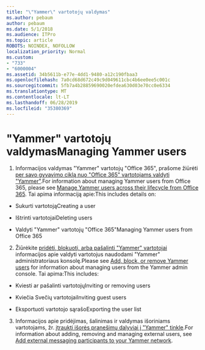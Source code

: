 ```yaml
---
title: "\"Yammer\" vartotojų valdymas"
ms.author: pebaum
author: pebaum
ms.date: 5/1/2018
ms.audience: ITPro
ms.topic: article
ROBOTS: NOINDEX, NOFOLLOW
localization_priority: Normal
ms.custom:
- "733"
- "6000004"
ms.assetid: 34b5611b-e77e-4dd1-9480-a12c190fbaa3
ms.openlocfilehash: 7a0cd68d672c49c9d049611cbc4b6ee0ee5c001c
ms.sourcegitcommit: 5fb7a4b28859690020efdea630d03e70cc0e6334
ms.translationtype: MT
ms.contentlocale: lt-LT
ms.lasthandoff: 06/28/2019
ms.locfileid: "35380369"
---
```

# <a name="managing-yammer-users"></a><span data-ttu-id="c70e6-102">"Yammer" vartotojų valdymas</span><span class="sxs-lookup"><span data-stu-id="c70e6-102">Managing Yammer users</span></span>

1. <span data-ttu-id="c70e6-103">Informacijos valdymas "Yammer" vartotojų "Office 365", prašome žiūrėti [per savo gyvavimo ciklą nuo "Office 365" vartotojams valdyti "Yammer"](https://support.office.com/article/6c4c8fff-6444-404a-bffc-f9da0bcc3039).</span><span class="sxs-lookup"><span data-stu-id="c70e6-103">For information about managing Yammer users from Office 365, please see [Manage Yammer users across their lifecycle from Office 365](https://support.office.com/article/6c4c8fff-6444-404a-bffc-f9da0bcc3039).</span></span> <span data-ttu-id="c70e6-104">Tai apima informaciją apie:</span><span class="sxs-lookup"><span data-stu-id="c70e6-104">This includes details on:</span></span>

  - <span data-ttu-id="c70e6-105">Sukurti vartotoją</span><span class="sxs-lookup"><span data-stu-id="c70e6-105">Creating a user</span></span>

  - <span data-ttu-id="c70e6-106">Ištrinti vartotojai</span><span class="sxs-lookup"><span data-stu-id="c70e6-106">Deleting users</span></span>

  - <span data-ttu-id="c70e6-107">Valdyti "Yammer" vartotojų "Office 365"</span><span class="sxs-lookup"><span data-stu-id="c70e6-107">Managing Yammer users from Office 365</span></span>

2. <span data-ttu-id="c70e6-108">Žiūrėkite [pridėti, blokuoti, arba pašalinti "Yammer" vartotojai](http://alchemyportal.azurewebsites.net/Rule/ManageYammer%20users%20across%20their%20lifecycle%20from%20Office%20365) informacijos apie valdyti vartotojus naudodami "Yammer" administratoriaus konsolę.</span><span class="sxs-lookup"><span data-stu-id="c70e6-108">Please see [Add, block, or remove Yammer users](http://alchemyportal.azurewebsites.net/Rule/ManageYammer%20users%20across%20their%20lifecycle%20from%20Office%20365) for information about managing users from the Yammer admin console.</span></span> <span data-ttu-id="c70e6-109">Tai apima:</span><span class="sxs-lookup"><span data-stu-id="c70e6-109">This includes:</span></span>

  - <span data-ttu-id="c70e6-110">Kviesti ar pašalinti vartotojų</span><span class="sxs-lookup"><span data-stu-id="c70e6-110">Inviting or removing users</span></span>

  - <span data-ttu-id="c70e6-111">Kviečia Svečių vartotojai</span><span class="sxs-lookup"><span data-stu-id="c70e6-111">Inviting guest users</span></span>

  - <span data-ttu-id="c70e6-112">Eksportuoti vartotojo sąrašo</span><span class="sxs-lookup"><span data-stu-id="c70e6-112">Exporting the user list</span></span>

3. <span data-ttu-id="c70e6-113">Informacijos apie pridėjimas, šalinimas ir valdymas išoriniams vartotojams, žr. [įtraukti išorės pranešimų dalyviai į "Yammer" tinkle](https://support.office.com/article/423653bb-86b2-4eac-9d7e-dca121f7c16c).</span><span class="sxs-lookup"><span data-stu-id="c70e6-113">For information about adding, removing and managing external users, see [Add external messaging participants to your Yammer network](https://support.office.com/article/423653bb-86b2-4eac-9d7e-dca121f7c16c).</span></span>
